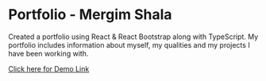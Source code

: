 # Portfolio - Mergim Shala
Created a portfolio using React & React Bootstrap along with TypeScript. My portfolio includes information about myself, my qualities and my projects I have been working with.


[Click here for Demo Link](https://mergimshala.netlify.app/)